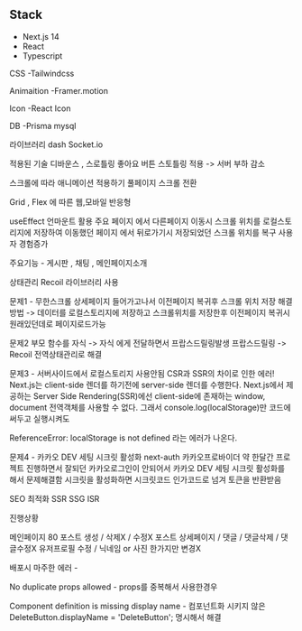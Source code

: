 ## Stack 

- Next.js 14 
- React 
- Typescript

CSS 
-Tailwindcss 

Animaition
-Framer.motion

Icon
-React Icon 

DB
-Prisma mysql

라이브러리 
dash
Socket.io




적용된 기술 
디바운스 ,  스로틀링 
좋아요 버튼 스토틀링 적용 -> 서버 부하 감소 

스크롤에 따라 애니메이션 적용하기 
풀페이지 스크롤 전환 

Grid , Flex 에 따른 웹,모바일 반응형 

useEffect 언마운트 활용
주요 페이지 에서 다른페이지 이동시 
스크롤 위치를 로컬스토리지에 저장하여
이동했던 페이지 에서 뒤로가기시 저장되었던 스크롤 위치를 복구
사용자 경험증가 


주요기능 -
게시판 , 채팅 , 메인페이지소개

상태관리 
Recoil 라이브러리 사용 





문제1 -
무한스크롤 상세페이지 들어가고나서 이전페이지 복귀후 스크롤 위치 저장 
해결 방법 -> 데이터를 로컬스토리지에 저장하고 스크롤위치를 저장한후 이전페이지 복귀시 원래있던데로 
페이지로드가능 


문제2 부모 함수를 자식 -> 자식 에게 전달하면서 프랍스드릴링발생 
프랍스드릴링 -> Recoil 전역상태관리로 해결 


문제3 - 서버사이드에서 로컬스토리지 사용안됨
CSR과 SSR의 차이로 인한 에러!
Next.js는 client-side 렌더를 하기전에 server-side 렌더를 수행한다.
Next.js에서 제공하는 Server Side Rendering(SSR)에선 client-side에 존재하는 window, document 전역객체를 사용할 수 없다.
그래서 console.log(localStorage)만 코드에 써두고 실행시켜도

ReferenceError: localStorage is not defined
라는 에러가 나온다.

문제4 - 카카오 DEV 세팅 시크릿 활성화
next-auth 카카오프로바이더 
약 한달간 프로젝트 진행하면서 
잘되던 카카오로그인이 안되어서 
카카오 DEV 세팅 시크릿 활성화를 해서 문제해결함
시크릿을 활성화하면 시크릿코드 인가코드로 넘겨 토큰을 반환받음 

SEO 최적화 
SSR 
SSG
ISR


진행상황 

메인페이지 80 
포스트 생성 / 삭제X / 수정X
포스트 상세페이지 / 댓글 / 댓글삭제 / 댓글수정X
유저프로필 수정 / 닉네임 or 사진 한가지만 변경X



배포시 마주한 에러 -

No duplicate props allowed - props를 중복해서 사용한경우 

Component definition is missing display name - 컴포넌트화 시키지 않은
DeleteButton.displayName = 'DeleteButton'; 명시해서 해결 

